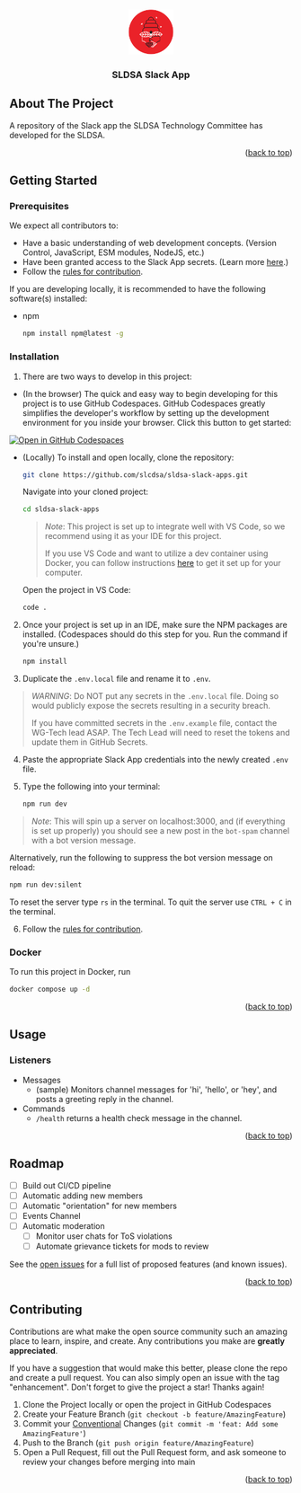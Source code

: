 <a name="readme-top"></a>

<!-- PROJECT LOGO -->
<br />
<div align="center">
  <a href="https://github.com/sldsa/sldsa-slack-apps">
    <img src="/src/assets/logo.png" alt="Logo" width="80" height="80">
  </a>

  <h3 align="center">SLDSA Slack App</h3>
</div>

<!-- ABOUT THE PROJECT -->
## About The Project

A repository of the Slack app the SLDSA Technology Committee has developed for the SLDSA.

<p align="right">(<a href="#readme-top">back to top</a>)</p>

<!-- GETTING STARTED -->
## Getting Started

### Prerequisites

We expect all contributors to:
- Have a basic understanding of web development concepts. (Version Control, JavaScript, ESM modules, NodeJS, etc.)
- Have been granted access to the Slack App secrets. (Learn more [here](https://slack.dev/bolt-js/tutorial/getting-started).)
- Follow the <a href="#contributing">rules for contribution</a>.


If you are developing locally, it is recommended to have the following software(s) installed:

* npm
  ```sh
  npm install npm@latest -g
  ```

### Installation

1. There are two ways to develop in this project: 

- (In the browser) The quick and easy way to begin developing for this project is to use GitHub Codespaces. 
GitHub Codespaces greatly simplifies the developer's workflow by setting up the 
development environment for you inside your browser. Click this button to get started:

[![Open in GitHub Codespaces](https://github.com/codespaces/badge.svg)](URL)

- (Locally) To install and open locally, clone the repository:
   ```sh
   git clone https://github.com/slcdsa/sldsa-slack-apps.git
   ```

  Navigate into your cloned project:
   ```sh
   cd sldsa-slack-apps
   ```

  > *Note*: This project is set up to integrate well with VS Code, so we recommend using it as your IDE for this project. 
  >
  > If you use VS Code and want to utilize a dev container using Docker, you can follow instructions [here](https://code.visualstudio.com/docs/devcontainers/containers) to get it set up for your computer.
  
  Open the project in VS Code:
  ```sh
  code .
  ```

2. Once your project is set up in an IDE, make sure the NPM packages are installed. (Codespaces should do this step for you. Run the command if you're unsure.)
   ```sh
   npm install
   ```

3. Duplicate the `.env.local` file and rename it to `.env`.

> *WARNING*: Do NOT put any secrets in the `.env.local` file. Doing so would publicly expose the secrets resulting in a security breach.
>
> If you have committed secrets in the `.env.example` file, contact the WG-Tech lead ASAP.
> The Tech Lead will need to reset the tokens and update them in GitHub Secrets.

4. Paste the appropriate Slack App credentials into the newly created `.env` file.

5. Type the following into your terminal:
   ```sh
   npm run dev
   ```
  > *Note*: This will spin up a server on localhost:3000, and (if everything is set up properly) you should see a new post in the `bot-spam` channel with a bot version message.

  Alternatively, run the following to suppress the bot version message on reload:
   ```sh
   npm run dev:silent
   ```

  To reset the server type `rs` in the terminal.
  To quit the server use `CTRL + C` in the terminal.

6. Follow the <a href="#contributing">rules for contribution</a>.

### Docker

To run this project in Docker, run
```sh
docker compose up -d
```

<p align="right">(<a href="#readme-top">back to top</a>)</p>

<!-- USAGE EXAMPLES -->
## Usage

### Listeners
- Messages
    - (sample) Monitors channel messages for 'hi', 'hello', or 'hey', and posts a greeting reply in the channel.
- Commands
    - `/health` returns a health check message in the channel.

<p align="right">(<a href="#readme-top">back to top</a>)</p>



<!-- ROADMAP -->
## Roadmap

- [ ] Build out CI/CD pipeline
- [ ] Automatic adding new members
- [ ] Automatic "orientation" for new members
- [ ] Events Channel
- [ ] Automatic moderation
    - [ ] Monitor user chats for ToS violations
    - [ ] Automate grievance tickets for mods to review

See the [open issues](https://github.com/slcdsa/sldsa-slack-apps/issues) for a full list of proposed features (and known issues).

<p align="right">(<a href="#readme-top">back to top</a>)</p>

<!-- CONTRIBUTING -->
<a name="contributing"></a>
## Contributing

Contributions are what make the open source community such an amazing place to learn, inspire, and create. Any contributions you make are **greatly appreciated**.

If you have a suggestion that would make this better, please clone the repo and create a pull request. You can also simply open an issue with the tag "enhancement".
Don't forget to give the project a star! Thanks again!

1. Clone the Project locally or open the project in GitHub Codespaces
2. Create your Feature Branch (`git checkout -b feature/AmazingFeature`)
3. Commit your [Conventional](https://www.conventionalcommits.org/en/v1.0.0/) Changes (`git commit -m 'feat: Add some AmazingFeature'`)
4. Push to the Branch (`git push origin feature/AmazingFeature`)
5. Open a Pull Request, fill out the Pull Request form, and ask someone to review your changes before merging into main

<p align="right">(<a href="#readme-top">back to top</a>)</p>
